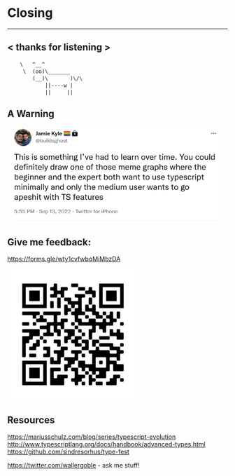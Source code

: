 # Closing

 ______________________
< thanks for listening >
 ----------------------
        \   ^__^
         \  (oo)\_______
            (__)\       )\/\
                ||----w |
                ||     ||

## A Warning

<img src='../assets/warning.png'>


## Give me feedback:

https://forms.gle/wty1cvfwbqMiMbzDA

<img src='../assets/connectfeed2022.png'>

## Resources

https://mariusschulz.com/blog/series/typescript-evolution
http://www.typescriptlang.org/docs/handbook/advanced-types.html
https://github.com/sindresorhus/type-fest

https://twitter.com/wallergoble - ask me stuff!